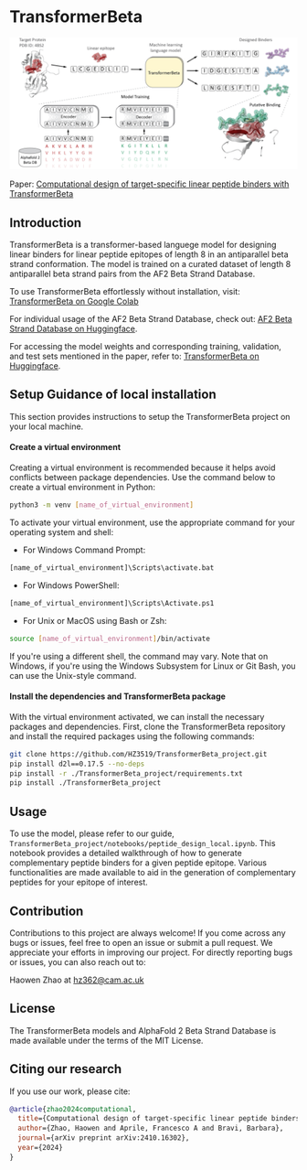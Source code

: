 # TransformerBeta

![TransformerBeta](./media/design_strategy.png)

Paper: [Computational design of target-specific linear peptide binders with TransformerBeta](https://arxiv.org/abs/2410.16302)

## Introduction

TransformerBeta is a transformer-based languege model for designing linear binders for linear peptide epitopes of length 8 in an antiparallel beta strand conformation. The model is trained on a curated dataset of length 8 antiparallel beta strand pairs from the AF2 Beta Strand Database.

To use TransformerBeta effortlessly without installation, visit: [TransformerBeta on Google Colab](https://colab.research.google.com/github/HZ3519/TransformerBeta/blob/main/notebooks/peptide_design_colab.ipynb)

For individual usage of the AF2 Beta Strand Database, check out: [AF2 Beta Strand Database on Huggingface](https://huggingface.co/datasets/hz3519/AF2_Beta_Strand_Database/tree/main).

For accessing the model weights and corresponding training, validation, and test sets mentioned in the paper, refer to: [TransformerBeta on Huggingface](https://huggingface.co/hz3519/TransformerBeta).

## Setup Guidance of local installation

This section provides instructions to setup the TransformerBeta project on your local machine.

#### Create a virtual environment

Creating a virtual environment is recommended because it helps avoid conflicts between package dependencies. Use the command below to create a virtual environment in Python:

```bash
python3 -m venv [name_of_virtual_environment]
```

To activate your virtual environment, use the appropriate command for your operating system and shell:

- For Windows Command Prompt:
```bash
[name_of_virtual_environment]\Scripts\activate.bat
```
- For Windows PowerShell:
```bash
[name_of_virtual_environment]\Scripts\Activate.ps1
```

- For Unix or MacOS using Bash or Zsh:
```bash
source [name_of_virtual_environment]/bin/activate
```

If you're using a different shell, the command may vary. Note that on Windows, if you're using the Windows Subsystem for Linux or Git Bash, you can use the Unix-style command.

#### Install the dependencies and TransformerBeta package

With the virtual environment activated, we can install the necessary packages and dependencies. First, clone the TransformerBeta repository and install the required packages using the following commands:

```bash
git clone https://github.com/HZ3519/TransformerBeta_project.git
pip install d2l==0.17.5 --no-deps
pip install -r ./TransformerBeta_project/requirements.txt
pip install ./TransformerBeta_project
```

## Usage
To use the model, please refer to our guide, `TransformerBeta_project/notebooks/peptide_design_local.ipynb`. This notebook provides a detailed walkthrough of how to generate complementary peptide binders for a given peptide epitope. Various functionalities are made available to aid in the generation of complementary peptides for your epitope of interest.

## Contribution
Contributions to this project are always welcome! If you come across any bugs or issues, feel free to open an issue or submit a pull request. We appreciate your efforts in improving our project. For directly reporting bugs or issues, you can also reach out to:

Haowen Zhao at hz362@cam.ac.uk

## License

The TransformerBeta models and AlphaFold 2 Beta Strand Database is made available under the terms of the MIT License.

## Citing our research

If you use our work, please cite:

```bibtex
@article{zhao2024computational,
  title={Computational design of target-specific linear peptide binders with TransformerBeta},
  author={Zhao, Haowen and Aprile, Francesco A and Bravi, Barbara},
  journal={arXiv preprint arXiv:2410.16302},
  year={2024}
}
```
